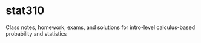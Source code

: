 # stat310
Class notes, homework, exams, and solutions for intro-level calculus-based probability and statistics
